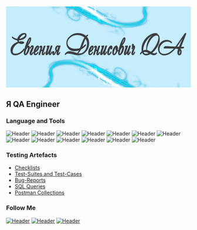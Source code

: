 ![Header](https://github.com/EvDenisovich/EvDenisovich/blob/main/assets/%D0%9D%D0%BE%D0%B2%D0%BE%D0%B5%20%D0%B8%D0%B7%D0%BE%D0%B1%D1%80%D0%B0%D0%B6%D0%B5%D0%BD%D0%B8%D0%B5.jpg)
## Я QA Engineer  

### Language and Tools
![Header](https://img.shields.io/badge/Jira-090909?style=for-the-badge&logo=jira&logoColor=136be1)
![Header](https://img.shields.io/badge/Postman-090909?style=for-the-badge&logo=postman&logoColor=f76935)
![Header](https://img.shields.io/badge/Swagger-090909?style=for-the-badge&logo=swagger&logoColor=7ede2b)
![Header](https://img.shields.io/badge/Github-090909?style=for-the-badge&logo=github&logoColor=8cc4d7)
![Header](https://img.shields.io/badge/AzureDevops-090909?style=for-the-badge&logo=azuredevops&logoColor=0074d0)
![Header](https://img.shields.io/badge/Trello-090909?style=for-the-badge&logo=trello&logoColor=7d5fa6)
![Header](https://img.shields.io/badge/Slack-090909?style=for-the-badge&logo=Slack&logoColor=f7f7f7)
![Header](https://img.shields.io/badge/MySQL-090909?style=for-the-badge&logo=mysql&logoColor=00618a)
![Header](https://img.shields.io/badge/DevTools-090909?style=for-the-badge&logo=googlechrome&logoColor=2674f2)
![Header](https://img.shields.io/badge/AndroidStudio-090909?style=for-the-badge&logo=androidstudio&logoColor=3ad07d)
![Header](https://img.shields.io/badge/IMazing-090909?style=for-the-badge&logo=imazing&logoColor=71b556)
![Header](https://img.shields.io/badge/Fiddler-090909?style=for-the-badge&logo=fiddler&logoColor=8cc4d7)
![Header](https://img.shields.io/badge/CharlesProxy-090909?style=for-the-badge&logo=charlesproxy&logoColor=8cc4d7)

### Testing Artefacts

- [Checklists](https://github.com/EvDenisovich/Checklists.git)
- [Test-Suites and Test-Cases](https://github.com/EvDenisovich/Test-Suites-and-Test-Cases.git)
- [Bug-Reports](https://github.com/EvDenisovich/Bug-Reports.git)
- [SQL Queries](https://github.com/EvDenisovich/SQL-Queries.git)
- [Postman Collections](https://github.com/EvDenisovich/Postman-Collections.git)

### Follow Me
[![Header](https://img.shields.io/badge/Instagram-090909?style=for-the-badge&logo=instagram&logoColor=9939a3)](https://www.instagram.com/ev.denisovich/)
[![Header](https://img.shields.io/badge/Telegram-090909?style=for-the-badge&logo=telegram&logoColor=31a5db)](https://t.me/EvDenO)
[![Header](https://img.shields.io/badge/Linkedin-090909?style=for-the-badge&logo=linkedin&logoColor=0073b1)](https://www.linkedin.com/in/evdeno/)
